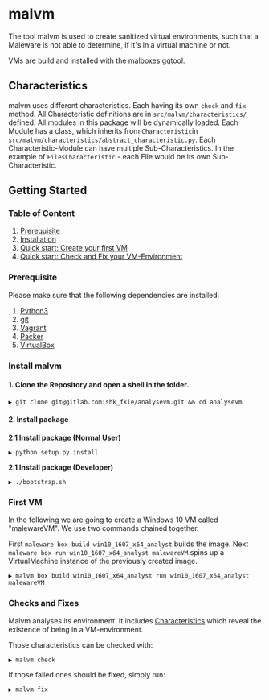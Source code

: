 # malvm

The tool malvm is used to create sanitized virtual environments, such that a
Maleware is not able to determine, if it's in a virtual machine or not.

VMs are build and installed with the [malboxes](https://github.com/GoSecure/malboxes) 
gqtool.

## Characteristics

malvm uses different characteristics. Each having its own `check` and `fix` method.
All Characteristic definitions are in `src/malvm/characteristics/` defined.
All modules in this package will be dynamically loaded.
Each Module has a class, which inherits from `Characteristic`in 
`src/malvm/characteristics/abstract_characteristic.py`.
Each Characteristic-Module can have multiple Sub-Characteristics.
In the example of `FilesCharacteristic` - each File would be its own
Sub-Characteristic.

## Getting Started
### Table of Content

1. [Prerequisite](#prerequisite)
2. [Installation](#install-malvm)
3. [Quick start: Create your first VM](#first-vm)
4. [Quick start: Check and Fix your VM-Environment](#checks-and-fixes)

### Prerequisite
Please make sure that the following dependencies are installed:

1. [Python3](https://www.python.org/downloads/)
2. [git](https://git-scm.com/downloads)
3. [Vagrant](https://www.vagrantup.com/downloads)
4. [Packer](https://learn.hashicorp.com/packer/getting-started/install)
5. [VirtualBox](https://www.virtualbox.org/wiki/Downloads) 

### Install malvm

#### **1. Clone the Repository and open a shell in the folder.**
```shell
▶ git clone git@gitlab.com:shk_fkie/analysevm.git && cd analysevm
```

#### **2. Install package**

**2.1 Install package (Normal User)**

```shell
▶ python setup.py install
```

**2.1 Install package (Developer)**

```shell
▶ ./bootstrap.sh
```

### First VM

In the following we are going to create a Windows 10 VM called "malewareVM".
We use two commands chained together.

First `maleware box build win10_1607_x64_analyst` builds the image.
Next `maleware box run win10_1607_x64_analyst malewareVM` spins up a VirtualMachine instance of the previously created image.

```shell
▶ malvm box build win10_1607_x64_analyst run win10_1607_x64_analyst malewareVM
```

### Checks and Fixes 

Malvm analyses its environment. It includes [Characteristics](https://gitlab.com/shk_fkie/analysevm/-/wikis/Characteristics) which reveal the existence of being in a VM-environment.

Those characteristics can be checked with:

```shell
▶ malvm check
```

If those failed ones should be fixed, simply run:

```shell
▶ malvm fix
```